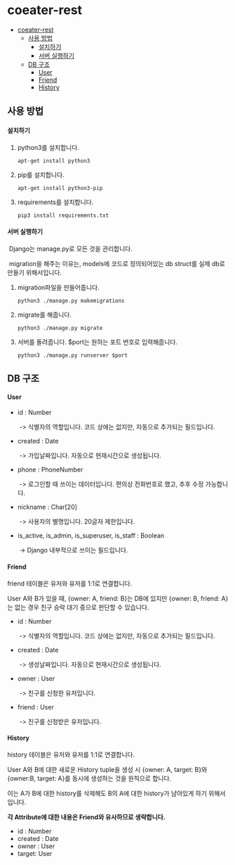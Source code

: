 # coeater-rest

- [coeater-rest](#coeater-rest)
  * [사용 방법](#사용-방법)
      - [설치하기](#설치-하기)
      - [서버 실행하기](#서버-실행하기)
  * [DB 구조](#db-구조)
      - [User](#user)
      - [Friend](#friend)
      - [History](#history)

## 사용 방법

#### 설치하기

1. python3를 설치합니다.

   ```
   apt-get install python3
   ```

2. pip를 설치합니다.

   ```
   apt-get install python3-pip
   ```

3. requirements를 설치합니다.

   ```
   pip3 install requirements.txt
   ```

#### 서버 실행하기

​	Django는 manage.py로 모든 것을 관리합니다.

​	migration을 해주는 이유는, models에 코드로 정의되어있는 db struct를 실제 db로 만들기 위해서입니다.

1. migration파일을 만들어줍니다.

   ```
   python3 ./manage.py makemigrations
   ```

2. migrate를 해줍니다.

   ```
   python3 ./manage.py migrate
   ```

3. 서버를 돌려줍니다. $port는 원하는 포트 번호로 입력해줍니다.

   ```
   python3 ./manage.py runserver $port
   ```



## DB 구조

#### User

 - id : Number

   ​	-> 식별자의 역할입니다. 코드 상에는 없지만, 자동으로 추가되는 필드입니다.

 - created : Date

   ​	-> 가입날짜입니다. 자동으로 현재시간으로 생성됩니다.

 - phone : PhoneNumber

   ​	-> 로그인할 때 쓰이는 데이터입니다. 편의상 전화번호로 했고, 추후 수정 가능합니다.

 - nickname : Char[20]

   ​	-> 사용자의 별명입니다. 20글자 제한입니다.

 - is\_active, is\_admin, is\_superuser, is\_staff : Boolean

   ​	-> Django 내부적으로 쓰이는 필드입니다.

#### Friend

friend 테이블은 유저와 유저를 1:1로 연결합니다.

User A와 B가 있을 때, {owner: A, friend: B}는 DB에 있지만 {owner: B, friend: A}는 없는 경우 친구 승락 대기 중으로 판단할 수 있습니다.

- id : Number

  ​	-> 식별자의 역할입니다. 코드 상에는 없지만, 자동으로 추가되는 필드입니다.

- created : Date

  ​	-> 생성날짜입니다. 자동으로 현재시간으로 생성됩니다.

- owner : User

  ​	-> 친구를 신청한 유저입니다.

- friend : User

  ​	-> 친구를 신청받은 유저입니다.

#### History

history 테이블은 유저와 유저를 1:1로 연결합니다.

User A와 B에 대한 새로운 History tuple을 생성 시 {owner: A, target: B}와 {owner:B, target: A}를 동시에 생성하는 것을 원칙으로 합니다.

이는 A가 B에 대한 history를 삭제해도 B의 A에 대한 history가 남아있게 하기 위해서입니다.

**각 Attribute에 대한 내용은 Friend와 유사하므로 생략합니다.**

- id : Number
- created : Date
- owner : User
- target: User